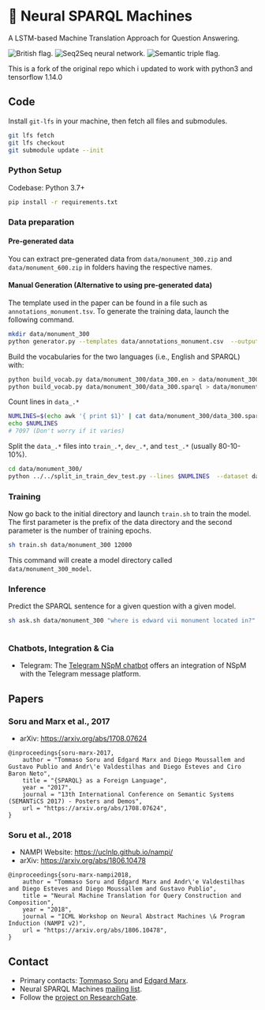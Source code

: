 # 🤖 Neural SPARQL Machines

A LSTM-based Machine Translation Approach for Question Answering.

![British flag.](http://www.liberai.org/img/flag-uk-160px.png "English")
![Seq2Seq neural network.](http://www.liberai.org/img/seq2seq-webexport-160px.png "seq2seq")
![Semantic triple flag.](http://www.liberai.org/img/flag-sparql-160px.png "SPARQL")

This is a fork of the original repo which i updated to work with python3 and tensorflow 1.14.0

## Code

Install `git-lfs` in your machine, then fetch all files and submodules.

```bash
git lfs fetch
git lfs checkout
git submodule update --init
```

### Python Setup

Codebase: Python 3.7+

```bash
pip install -r requirements.txt
```

### Data preparation
#### Pre-generated data

You can extract pre-generated data from `data/monument_300.zip` and `data/monument_600.zip` in folders having the respective names.

#### Manual Generation (Alternative to using pre-generated data)

The template used in the paper can be found in a file such as `annotations_monument.tsv`. To generate the training data, launch the following command.

<!-- Made monument_300 directory in data directory due to absence of monument_300 folder in data directory  -->
```bash
mkdir data/monument_300
python generator.py --templates data/annotations_monument.csv  --output data/monument_300
```

Build the vocabularies for the two languages (i.e., English and SPARQL) with:

```bash
python build_vocab.py data/monument_300/data_300.en > data/monument_300/vocab.en
python build_vocab.py data/monument_300/data_300.sparql > data/monument_300/vocab.sparql
```

Count lines in `data_.*`
<!-- Fixing the bash related error pertaining to assigning value to NUMLINES here -->
```bash
NUMLINES=$(echo awk '{ print $1}' | cat data/monument_300/data_300.sparql |  wc -l)
echo $NUMLINES
# 7097 (Don't worry if it varies)
```

Split the `data_.*` files into `train_.*`, `dev_.*`, and `test_.*` (usually 80-10-10%).

<!-- Making this instruction consistent with the previous instructions by changing data.sparql to data_300.sparql -->
```bash
cd data/monument_300/
python ../../split_in_train_dev_test.py --lines $NUMLINES  --dataset data_300.sparql
```

### Training

<!-- Just a simple note to go back to the initial directory.-->
Now go back to the initial directory and launch `train.sh` to train the model. The first parameter is the prefix of the data directory and the second parameter is the number of training epochs.

```bash
sh train.sh data/monument_300 12000
```

This command will create a model directory called `data/monument_300_model`.

### Inference

Predict the SPARQL sentence for a given question with a given model.

```bash
sh ask.sh data/monument_300 "where is edward vii monument located in?"
 
```

### Chatbots, Integration & Cia

- Telegram: The [Telegram NSpM chatbot](https://github.com/AKSW/NSpM/wiki/NSpM-Telegram-Bot) offers an integration of NSpM with the Telegram message platform.

## Papers

### Soru and Marx et al., 2017

* arXiv: https://arxiv.org/abs/1708.07624

```
@inproceedings{soru-marx-2017,
    author = "Tommaso Soru and Edgard Marx and Diego Moussallem and Gustavo Publio and Andr\'e Valdestilhas and Diego Esteves and Ciro Baron Neto",
    title = "{SPARQL} as a Foreign Language",
    year = "2017",
    journal = "13th International Conference on Semantic Systems (SEMANTiCS 2017) - Posters and Demos",
    url = "https://arxiv.org/abs/1708.07624",
}
```

### Soru et al., 2018

* NAMPI Website: https://uclnlp.github.io/nampi/
* arXiv: https://arxiv.org/abs/1806.10478

```
@inproceedings{soru-marx-nampi2018,
    author = "Tommaso Soru and Edgard Marx and Andr\'e Valdestilhas and Diego Esteves and Diego Moussallem and Gustavo Publio",
    title = "Neural Machine Translation for Query Construction and Composition",
    year = "2018",
    journal = "ICML Workshop on Neural Abstract Machines \& Program Induction (NAMPI v2)",
    url = "https://arxiv.org/abs/1806.10478",
}
```

## Contact

* Primary contacts: [Tommaso Soru](http://tommaso-soru.it) and [Edgard Marx](http://emarx.org).
* Neural SPARQL Machines [mailing list](https://groups.google.com/forum/#!forum/neural-sparql-machines).
* Follow the [project on ResearchGate](https://www.researchgate.net/project/Neural-SPARQL-Machines).